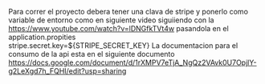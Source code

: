 Para correr el proyecto debera tener una clava de stripe y ponerlo como variable de entorno como en siguiente video siguiiendo con la 
https://www.youtube.com/watch?v=lDNGfkTVt4w
pasandola en el application.propities  
stripe.secret.key=${STRIPE_SECRET_KEY}
La documentacion para el consumo de la api esta en el siguiente documento 
https://docs.google.com/document/d/1rXMPV7eTjA_NgQz2VAvk0U7OpjlY-g2LeXgd7h_FQHI/edit?usp=sharing
